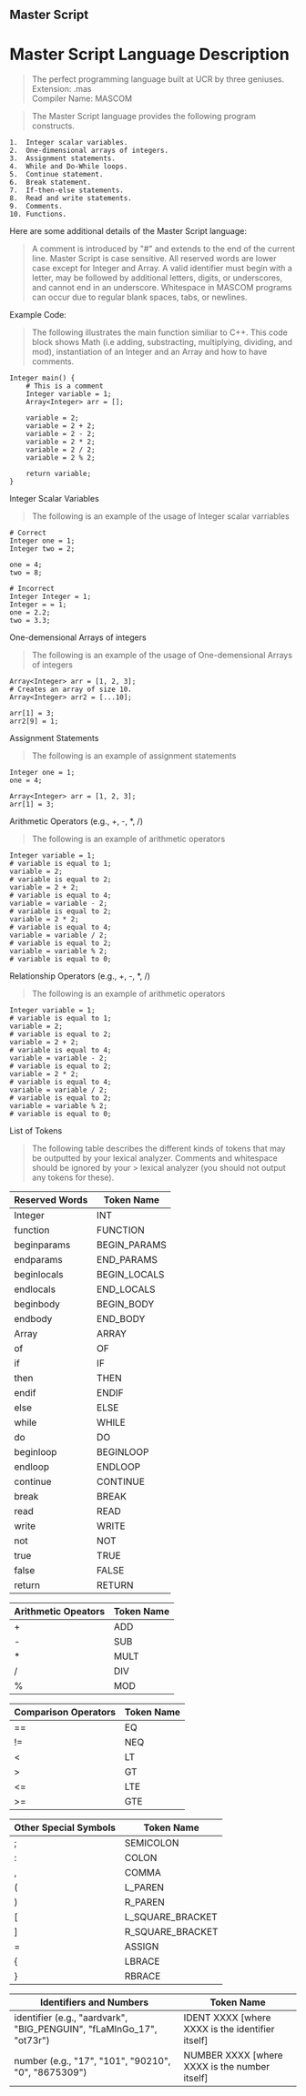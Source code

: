 ## Master Script
# Master Script Language Description
> The perfect programming language built at UCR by three geniuses. <br>
> Extension: .mas <br>
> Compiler Name: MASCOM

> The Master Script language provides the following program constructs.
```
1.  Integer scalar variables.
2.  One-dimensional arrays of integers.
3.  Assignment statements.
4.  While and Do-While loops.
5.  Continue statement.
6.  Break statement.
7.  If-then-else statements.
8.  Read and write statements.
9.  Comments.
10. Functions.

```
Here are some additional details of the Master Script language:

> A comment is introduced by "#" and extends to the end of the current line.
Master Script is case sensitive. All reserved words are lower case except for Integer and Array.
A valid identifier must begin with a letter, may be followed by additional letters, digits, or underscores, and cannot end in an underscore.
Whitespace in MASCOM programs can occur due to regular blank spaces, tabs, or newlines.





Example Code: 
> The following illustrates the main function similiar to C++. This code block shows Math (i.e adding, substracting, multiplying, dividing, and mod), instantiation of an Integer and an Array and how to have comments.
```
Integer main() {
    # This is a comment
    Integer variable = 1;
    Array<Integer> arr = [];

    variable = 2;
    variable = 2 + 2;
    variable = 2 - 2;
    variable = 2 * 2;
    variable = 2 / 2;
    variable = 2 % 2;

    return variable;
}
```

Integer Scalar Variables
> The following is an example of the usage of Integer scalar varriables

```
# Correct
Integer one = 1;
Integer two = 2;

one = 4;
two = 8;

# Incorrect
Integer Integer = 1;
Integer = = 1;
one = 2.2;
two = 3.3;
```


One-demensional Arrays of integers
> The following is an example of the usage of One-demensional Arrays of integers

```
Array<Integer> arr = [1, 2, 3];
# Creates an array of size 10.
Array<Integer> arr2 = [...10];

arr[1] = 3;
arr2[9] = 1;
```


Assignment Statements
> The following is an example of assignment statements
```
Integer one = 1;
one = 4;

Array<Integer> arr = [1, 2, 3];
arr[1] = 3;

```

Arithmetic Operators (e.g., +, -, *, /)
> The following is an example of arithmetic operators
```
Integer variable = 1;
# variable is equal to 1;
variable = 2;
# variable is equal to 2;
variable = 2 + 2;
# variable is equal to 4;
variable = variable - 2;
# variable is equal to 2;
variable = 2 * 2;
# variable is equal to 4;
variable = variable / 2;
# variable is equal to 2;
variable = variable % 2;
# variable is equal to 0;
```


Relationship Operators (e.g., +, -, *, /)
> The following is an example of arithmetic operators
```
Integer variable = 1;
# variable is equal to 1;
variable = 2;
# variable is equal to 2;
variable = 2 + 2;
# variable is equal to 4;
variable = variable - 2;
# variable is equal to 2;
variable = 2 * 2;
# variable is equal to 4;
variable = variable / 2;
# variable is equal to 2;
variable = variable % 2;
# variable is equal to 0;
```
List of Tokens
> The following table describes the different kinds of tokens that may be outputted by your lexical analyzer. Comments and whitespace should be ignored by your > lexical analyzer (you should not output any tokens for these).

|   Reserved Words      |    Token Name    |
| --------------------- | ---------------- |
| Integer               | INT              |
| function              | FUNCTION         |
| beginparams           | BEGIN_PARAMS     |
| endparams             | END_PARAMS       |
| beginlocals           | BEGIN_LOCALS     |
| endlocals             | END_LOCALS       |
| beginbody             | BEGIN_BODY       | 
| endbody               | END_BODY         |
| Array                 | ARRAY            |
| of                    | OF               |
| if                    | IF               |
| then                  | THEN             |
| endif                 | ENDIF            |
| else                  | ELSE             |
| while                 | WHILE            |
| do                    | DO               |
| beginloop             | BEGINLOOP        |
| endloop               | ENDLOOP          |
| continue              | CONTINUE         |
| break                 | BREAK            |
| read                  | READ             |
| write                 | WRITE            |
| not                   | NOT              |
| true	                | TRUE             |
| false                 | FALSE            |
| return                | RETURN           |



|   Arithmetic Opeators   |    Token Name    |
| ----------------------- | ---------------- |
|            +            |      ADD         |
|            -            |      SUB         |
|            *            |      MULT        |
|            /            |      DIV         |
|            %            |      MOD         |


|Comparison Operators      |    Token Name       |
| ------------------------ | ------------------- |
|==	                       |       EQ            | 
|!=	                       |      NEQ            |  
|<	                       |      LT             |
|>	                       |      GT             |
|<=	                       |     LTE             |
|>=	                       |     GTE             |


|Other Special Symbols      |    Token Name       |
| ------------------------  | ------------------- |
|;	                        |     SEMICOLON       | 
|:	                        |    COLON            | 
|,	                        |    COMMA            | 
|(	                        |    L_PAREN          | 
|)	                        |    R_PAREN          |
|\[                         |   L_SQUARE_BRACKET  |
|]	                        |    R_SQUARE_BRACKET |
|=	                        |   ASSIGN            | 
|{	                        |   LBRACE            |
|}	                        |   RBRACE            |

|Identifiers and Numbers                                                |    Token Name                                   |
| --------------------------------------------------------------------  | ----------------------------------------------- |
|identifier (e.g., "aardvark", "BIG_PENGUIN", "fLaMInGo_17", "ot73r")	|IDENT XXXX [where XXXX is the identifier itself] |
|number (e.g., "17", "101", "90210", "0", "8675309")	                |NUMBER XXXX [where XXXX is the number itself]    |  
